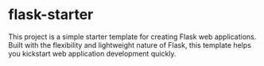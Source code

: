 # flask-starter
This project is a simple starter template for creating Flask web applications. Built with the flexibility and lightweight nature of Flask, this template helps you kickstart web application development quickly.
